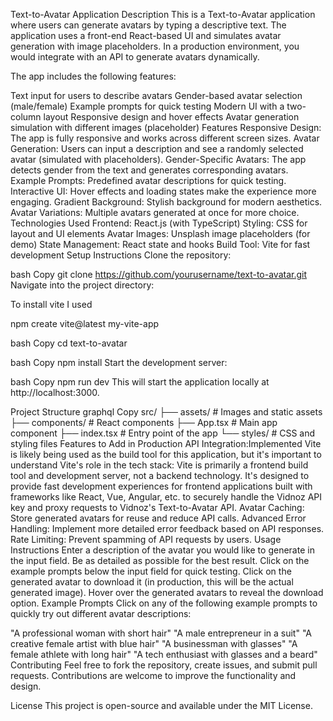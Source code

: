 Text-to-Avatar Application
Description
This is a Text-to-Avatar application where users can generate avatars by typing a descriptive text. The application uses a front-end React-based UI and simulates avatar generation with image placeholders. In a production environment, you would integrate with an API to generate avatars dynamically.

The app includes the following features:

Text input for users to describe avatars
Gender-based avatar selection (male/female)
Example prompts for quick testing
Modern UI with a two-column layout
Responsive design and hover effects
Avatar generation simulation with different images (placeholder)
Features
Responsive Design: The app is fully responsive and works across different screen sizes.
Avatar Generation: Users can input a description and see a randomly selected avatar (simulated with placeholders).
Gender-Specific Avatars: The app detects gender from the text and generates corresponding avatars.
Example Prompts: Predefined avatar descriptions for quick testing.
Interactive UI: Hover effects and loading states make the experience more engaging.
Gradient Background: Stylish background for modern aesthetics.
Avatar Variations: Multiple avatars generated at once for more choice.
Technologies Used
Frontend: React.js (with TypeScript)
Styling: CSS for layout and UI elements
Avatar Images: Unsplash image placeholders (for demo)
State Management: React state and hooks
Build Tool: Vite for fast development
Setup Instructions
Clone the repository:

bash
Copy
git clone https://github.com/yourusername/text-to-avatar.git
Navigate into the project directory:

To install vite I used 

npm create vite@latest my-vite-app

bash
Copy
cd text-to-avatar


bash
Copy
npm install
Start the development server:

bash
Copy
npm run dev
This will start the application locally at http://localhost:3000.

Project Structure
graphql
Copy
src/
├── assets/                # Images and static assets
├── components/            # React components
├── App.tsx                # Main app component
├── index.tsx              # Entry point of the app
└── styles/                # CSS and styling files
Features to Add in Production
API Integration:Implemented Vite is likely being used as the build tool for this application, but it's important to understand Vite's role in the tech stack:
Vite is primarily a frontend build tool and development server, not a backend technology. It's designed to provide fast development experiences for frontend applications built with frameworks like React, Vue, Angular, etc. to securely handle the Vidnoz API key and proxy requests to Vidnoz's Text-to-Avatar API.
Avatar Caching: Store generated avatars for reuse and reduce API calls.
Advanced Error Handling: Implement more detailed error feedback based on API responses.
Rate Limiting: Prevent spamming of API requests by users.
Usage Instructions
Enter a description of the avatar you would like to generate in the input field. Be as detailed as possible for the best result.
Click on the example prompts below the input field for quick testing.
Click on the generated avatar to download it (in production, this will be the actual generated image).
Hover over the generated avatars to reveal the download option.
Example Prompts
Click on any of the following example prompts to quickly try out different avatar descriptions:

"A professional woman with short hair"
"A male entrepreneur in a suit"
"A creative female artist with blue hair"
"A businessman with glasses"
"A female athlete with long hair"
"A tech enthusiast with glasses and a beard"
Contributing
Feel free to fork the repository, create issues, and submit pull requests. Contributions are welcome to improve the functionality and design.

License
This project is open-source and available under the MIT License.